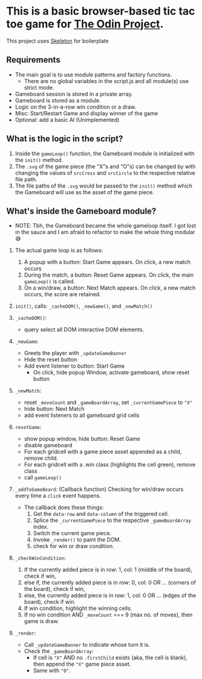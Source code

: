 # This is a basic browser-based tic tac toe game for [The Odin Project](https://www.theodinproject.com/).
This project uses [Skeleton](https://github.com/dhg/Skeleton) for boilerplate

## Requirements
- The main goal is to use module patterns and factory functions.
    - There are no global variables in the script.js and all module(s) use strict mode.
- Gameboard session is stored in a private array.
- Gameboard is stored as a module.
- Logic on the 3-in-a-row win condition or a draw.
- Misc: Start/Restart Game and display winner of the game
- Optional: add a basic AI (Unimplemented)

## What is the logic in the script?
1. Inside the `gameLoop()` function, the Gameboard module is initialized with the `init()` method.  
2. The `.svg` of the game piece (the "X"s and "O"s) can be changed by with changing the values of `srcCross` and `srcCircle` to the respective relative file path. 
3. The file paths of the `.svg` would be passed to the `init()` method which the Gameboard will use as the asset of the game piece.

## What's inside the Gameboard module?
- NOTE: Tbh, the Gameboard became the whole gameloop itself. I got lost in the sauce and I am afraid to refactor to make the whole thing modular 😅

1. The actual game loop is as follows:
    1. A popup with a button: Start Game appears. On click, a new match occurs
    2. During the match, a button: Reset Game appears. On click, the main `gameLoop()` is called.
    3. On a win/draw, a button: Next Match appears. On click, a new match occurs, the score are retained.

2. `init()`, calls: `_cacheDOM()`, `_newGame()`, and `_newMatch()`
3. `_cacheDOM()`:
    - query select all DOM interactive DOM elements.
4. `_newGame`:
    - Greets the player with `_updateGameBanner`
    - Hide the reset button
    - Add event listener to button: Start Game
        - On click, hide popup Window, activate gameboard, show reset button
5. `_newMatch`:
    - reset `_moveCount` and `_gameBoardArray`, set `_currentGamePiece` to `"X"`
    - hide button: Next Match
    - add event listeners to all gameboard grid cells
6. `resetGame`:   
    - show popup window, hide button: Reset Game
    - disable gameboard
    - For each gridcell with a game piece asset appended as a child, remove child.
    - For each gridcell with a .win class (highlights the cell green), remove class
    - call `gameLoop()`
7. `_addToGameBoard`: (Callback function) Checking for win/draw occurs every time a `click` event happens.
    - The callback does these things:
        1. Get the `data-row` and `data-column` of the triggered cell.
        2. Splice the `_currentGamePiece` to the respective `_gameBoardArray` index.
        3. Switch the current game piece.
        4. Invoke `_render()` to paint the DOM.
        5. check for win or draw condition.
8. `_checkWinCondition`:
    1. If the currently added piece is in row: 1, col: 1 (middle of the board), check if win,
    2. else if, the currently added piece is in row: 0, col: 0 OR ... (corners of the board), check if win,
    3. else, the currently added piece is in row: 1, col: 0 OR ... (edges of the board), check if win.
    4. If win condition, highlight the winning cells.
    5. If no win condition AND `_moveCount` === 9 (max no. of moves), then game is draw.
9. `_render`:
    - Call `_updateGameBanner` to indicate whose turn it is.
    - Check the `_gameBoardArray`:
        - If cell is `"X"` AND no `.firstChild` exists (aka, the cell is blank), then append the `"X"` game piece asset.
        - Same with `"O"`.
